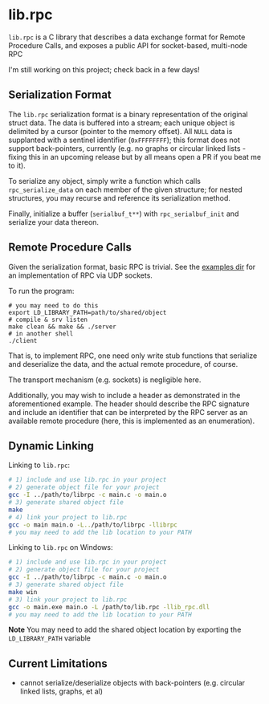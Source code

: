 # lib.rpc

`lib.rpc` is a C library that describes a data exchange format for Remote Procedure Calls,
and exposes a public API for socket-based, multi-node RPC

I'm still working on this project; check back in a few days!

## Serialization Format

The `lib.rpc` serialization format is a binary representation of the original struct data. The data is buffered into a stream; each unique object is delimited by a cursor (pointer to the memory offset). All `NULL` data is supplanted with a sentinel identifier (`0xFFFFFFFF`); this format does not support back-pointers, currently (e.g. no graphs or circular linked lists - fixing this in an upcoming release but by all means open a PR if you beat me to it).

To serialize any object, simply write a function which calls `rpc_serialize_data` on each member of the given structure; for nested structures, you may recurse and reference its serialization method.

Finally, initialize a buffer (`serialbuf_t**`) with `rpc_serialbuf_init` and serialize your data thereon.

## Remote Procedure Calls

Given the serialization format, basic RPC is trivial. See the [examples dir](./examples/rpc/) for an implementation of RPC via UDP sockets.

To run the program:

```shell
# you may need to do this
export LD_LIBRARY_PATH=path/to/shared/object
# compile & srv listen
make clean && make && ./server
# in another shell
./client
```

That is, to implement RPC, one need only write stub functions that serialize and deserialize the data, and the actual remote procedure, of course.

The transport mechanism (e.g. sockets) is negligible here.

Additionally, you may wish to include a header as demonstrated in the aforementioned example. The header should describe the RPC signature and include an identifier that can be interpreted by the RPC server as an available remote procedure (here, this is implemented as an enumeration).

## Dynamic Linking

Linking to `lib.rpc`:

```bash
# 1) include and use lib.rpc in your project
# 2) generate object file for your project
gcc -I ../path/to/librpc -c main.c -o main.o
# 3) generate shared object file
make
# 4) link your project to lib.rpc
gcc -o main main.o -L../path/to/librpc -llibrpc
# you may need to add the lib location to your PATH
```

Linking to `lib.rpc` on Windows:

```bash
# 1) include and use lib.rpc in your project
# 2) generate object file for your project
gcc -I ../path/to/librpc -c main.c -o main.o
# 3) generate shared object file
make win
# 3) link your project to lib.rpc
gcc -o main.exe main.o -L /path/to/lib.rpc -llib_rpc.dll
# you may need to add the lib location to your PATH
```

**Note** You may need to add the shared object location by exporting the `LD_LIBRARY_PATH` variable

## Current Limitations

- cannot serialize/deserialize objects with back-pointers (e.g. circular linked lists, graphs, et al)
